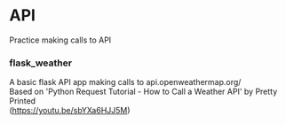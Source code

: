 # API
Practice making calls to API

### flask_weather
A basic flask API app making calls to api.openweathermap.org/ \
Based on 'Python Request Tutorial - How to Call a Weather API' by Pretty Printed \
(https://youtu.be/sbYXa6HJJ5M)